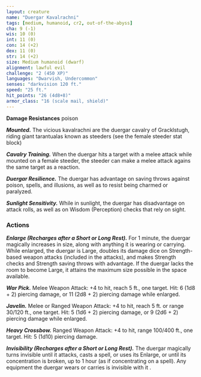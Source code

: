 ```yaml
---
layout: creature
name: "Duergar Kavalrachni"
tags: [medium, humanoid, cr2, out-of-the-abyss]
cha: 9 (-1)
wis: 10 (0)
int: 11 (0)
con: 14 (+2)
dex: 11 (0)
str: 14 (+2)
size: Medium humanoid (dwarf)
alignment: lawful evil
challenge: "2 (450 XP)"
languages: "Dwarvish, Undercommon"
senses: "darkvision 120 ft."
speed: "25 ft."
hit_points: "26 (4d8+8)"
armor_class: "16 (scale mail, shield)"
---
```


**Damage Resistances** poison

***Mounted.*** The vicious kavalrachni are the duergar cavalry of Gracklstugh, riding giant tarantualas known as steeders (see the female steeder stat block)

***Cavalry Training.*** When the duergar hits a target with a melee attack while mounted on a female steeder, the steeder can make a melee attack agains the same target as a reaction.

***Duergar Resilience.*** The duergar has advantage on saving throws against poison, spells, and illusions, as well as to resist being charmed or paralyzed.

***Sunlight Sensitivity.*** While in sunlight, the duergar has disadvantage on attack rolls, as well as on Wisdom (Perception) checks that rely on sight.

### Actions

***Enlarge (Recharges after a Short or Long Rest).*** For 1 minute, the duergar magically increases in size, along with anything it is wearing or carrying. While enlarged, the duergar is Large, doubles its damage dice on Strength-based weapon attacks (included in the attacks), and makes Strength checks and Strength saving throws with advantage. If the duergar lacks the room to become Large, it attains the maximum size possible in the space available.

***War Pick.*** Melee Weapon Attack: +4 to hit, reach 5 ft., one target. Hit: 6 (1d8 + 2) piercing damage, or 11 (2d8 + 2) piercing damage while enlarged.

***Javelin.*** Melee or Ranged Weapon Attack: +4 to hit, reach 5 ft. or range 30/120 ft., one target. Hit: 5 (1d6 + 2) piercing damage, or 9 (2d6 + 2) piercing damage while enlarged.

***Heavy Crossbow.*** Ranged Weapon Attack: +4 to hit, range 100/400 ft., one target. Hit: 5 (1d10) piercing damage.

***Invisibility (Recharges after a Short or Long Rest).*** The duergar magically turns invisible until it attacks, casts a spell, or uses its Enlarge, or until its concentration is broken, up to 1 hour (as if concentrating on a spell). Any equipment the duergar wears or carries is invisible with it .
